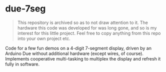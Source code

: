 # due-7seg

> This repository is archived so as to not draw attention to it. The 
> hardware this code was developed for was long gone, and so is my 
> interest for this little project. Feel free to copy anything from
> this repo into your own project etc.

Code for a few fun demos on a 4-digit 7-segment display, driven 
by an Arduino Due without additional hardware (except wires, of course).
Implements cooperative multi-tasking to multiplex the display and
refresh it fully in software.
